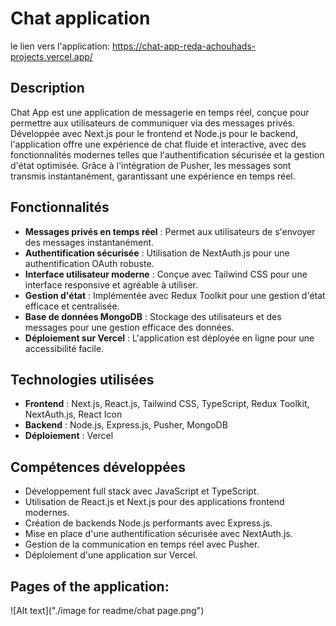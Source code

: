 ﻿# Chat application
le lien vers l'application: https://chat-app-reda-achouhads-projects.vercel.app/


## Description
Chat App est une application de messagerie en temps réel, conçue pour permettre aux utilisateurs de communiquer via des messages privés. Développée avec Next.js pour le frontend et Node.js pour le backend, l'application offre une expérience de chat fluide et interactive, avec des fonctionnalités modernes telles que l'authentification sécurisée et la gestion d'état optimisée. Grâce à l'intégration de Pusher, les messages sont transmis instantanément, garantissant une expérience en temps réel.

## Fonctionnalités
+ **Messages privés en temps réel** : Permet aux utilisateurs de s'envoyer des messages instantanément.
+ **Authentification sécurisée** : Utilisation de NextAuth.js pour une authentification OAuth robuste.
+ **Interface utilisateur moderne** : Conçue avec Tailwind CSS pour une interface responsive et agréable à utiliser.
+ **Gestion d'état** : Implémentée avec Redux Toolkit pour une gestion d'état efficace et centralisée.
+ **Base de données MongoDB** : Stockage des utilisateurs et des messages pour une gestion efficace des données.
+ **Déploiement sur Vercel** : L'application est déployée en ligne pour une accessibilité facile.

## Technologies utilisées
+ **Frontend** : Next.js, React.js, Tailwind CSS, TypeScript, Redux Toolkit, NextAuth.js, React Icon
+ **Backend** : Node.js, Express.js, Pusher, MongoDB
+ **Déploiement** : Vercel

## Compétences développées
+ Développement full stack avec JavaScript et TypeScript.
+ Utilisation de React.js et Next.js pour des applications frontend modernes.
+ Création de backends Node.js performants avec Express.js.
+ Mise en place d'une authentification sécurisée avec NextAuth.js.
+ Gestion de la communication en temps réel avec Pusher.
+ Déploiement d'une application sur Vercel.

## Pages of the application:

![Alt text]("./image for readme/chat page.png")
